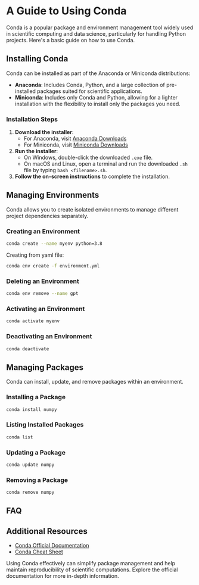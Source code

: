 # A Guide to Using Conda

Conda is a popular package and environment management tool widely used in scientific computing and data science, particularly for handling Python projects. Here's a basic guide on how to use Conda.

## Installing Conda

Conda can be installed as part of the Anaconda or Miniconda distributions:

- **Anaconda**: Includes Conda, Python, and a large collection of pre-installed packages suited for scientific applications.
- **Miniconda**: Includes only Conda and Python, allowing for a lighter installation with the flexibility to install only the packages you need.

### Installation Steps

1. **Download the installer**:
   - For Anaconda, visit [Anaconda Downloads](https://www.anaconda.com/products/distribution)
   - For Miniconda, visit [Miniconda Downloads](https://docs.conda.io/en/latest/miniconda.html)
2. **Run the installer**:
   - On Windows, double-click the downloaded `.exe` file.
   - On macOS and Linux, open a terminal and run the downloaded `.sh` file by typing `bash <filename>.sh`.
3. **Follow the on-screen instructions** to complete the installation.

## Managing Environments

Conda allows you to create isolated environments to manage different project dependencies separately.

### Creating an Environment
```bash
conda create --name myenv python=3.8
```
Creating from yaml file:
```bash
conda env create -f environment.yml
```

### Deleting an Environment

```bash
conda env remove --name gpt
```

### Activating an Environment

```bash
conda activate myenv
```

### Deactivating an Environment

```bash
conda deactivate
```

## Managing Packages

Conda can install, update, and remove packages within an environment.

### Installing a Package

```bash
conda install numpy
```

### Listing Installed Packages

```bash
conda list
```

### Updating a Package

```bash
conda update numpy
```

### Removing a Package

```bash
conda remove numpy
```

## FAQ

## Additional Resources

- [Conda Official Documentation](https://docs.conda.io/projects/conda/en/latest/)
- [Conda Cheat Sheet](https://docs.conda.io/projects/conda/en/latest/user-guide/cheatsheet.html)

Using Conda effectively can simplify package management and help maintain reproducibility of scientific computations. Explore the official documentation for more in-depth information.
